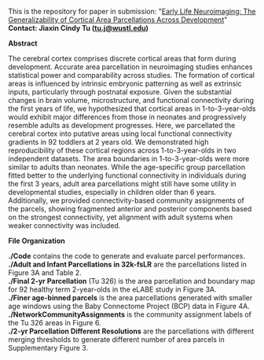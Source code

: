 This is the repository for paper in submission: "[Early Life Neuroimaging: The Generalizability of Cortical Area Parcellations Across Development](https://www.biorxiv.org/content/10.1101/2024.09.09.612056v1.full)"
**Contact: Jiaxin Cindy Tu (tu.j@wustl.edu)**

**Abstract**

<p>The cerebral cortex comprises discrete cortical areas that form during development. Accurate area parcellation in neuroimaging studies enhances statistical power and comparability across studies. The formation of cortical areas is influenced by intrinsic embryonic patterning as well as extrinsic inputs, particularly through postnatal exposure. Given the substantial changes in brain volume, microstructure, and functional connectivity during the first years of life, we hypothesized that cortical areas in 1-to-3-year-olds would exhibit major differences from those in neonates and progressively resemble adults as development progresses.
Here, we parcellated the cerebral cortex into putative areas using local functional connectivity gradients in 92 toddlers at 2 years old. We demonstrated high reproducibility of these cortical regions across 1-to-3-year-olds in two independent datasets. The area boundaries in 1-to-3-year-olds were more similar to adults than neonates. While the age-specific group parcellation fitted better to the underlying functional connectivity in individuals during the first 3 years, adult area parcellations might still have some utility in developmental studies, especially in children older than 6 years. Additionally, we provided connectivity-based community assignments of the parcels, showing fragmented anterior and posterior components based on the strongest connectivity, yet alignment with adult systems when weaker connectivity was included. </p>

**File Organization**

**./Code** contains the code to generate and evaluate parcel performances.<br>
**./Adult and Infant Parcellations in 32k-fsLR** are the parcellations listed in Figure 3A and Table 2.<br>
**./Final 2-yr Parcellation** (Tu 326) is the area parcellation and boundary map for 92 healthy term 2-year-olds in the eLABE study in Figure 3A.<br>
**./Finer age-binned parcels** is the area parcellations generated with smaller age windows using the Baby Connectome Project (BCP) data in Figure 4A.<br>
**./NetworkCommunityAssignments** is the community assignment labels of the Tu 326 areas in Figure 6.<br>
**./2-yr Parcellation Different Resolutions** are the parcellations with different merging thresholds to generate different number of area parcels in Supplementary Figure 3.<br>
